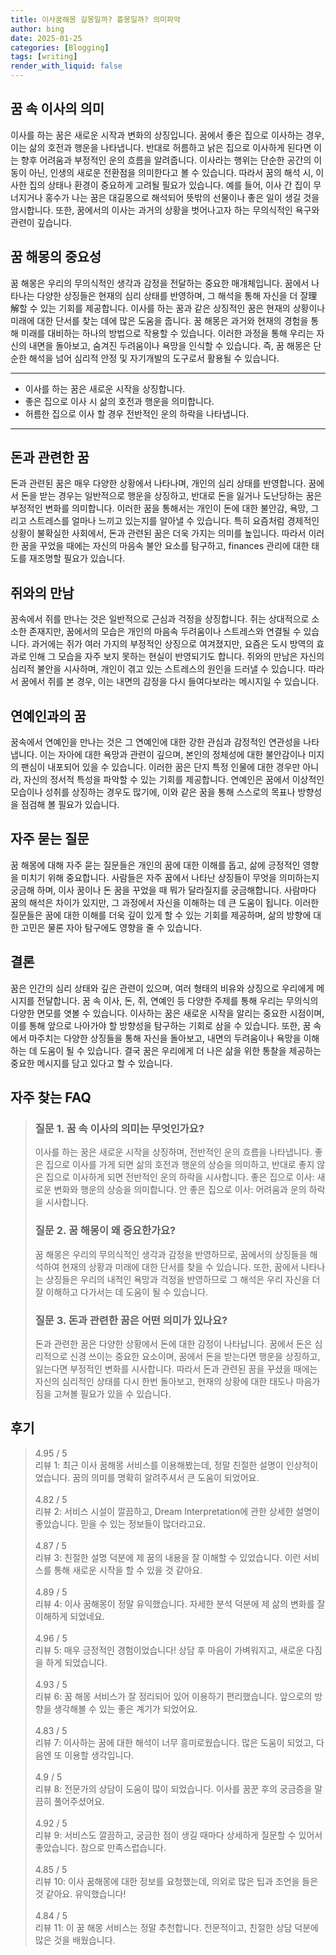 ```yaml
---
title: 이사꿈해몽 길몽일까? 흉몽일까? 의미파악
author: bing
date: 2025-01-25
categories: [Blogging]
tags: [writing]
render_with_liquid: false
---
```



<h2 id='꿈 속 이사의 의미'>꿈 속 이사의 의미</h2>

<p>이사를 하는 꿈은 새로운 시작과 변화의 상징입니다. 꿈에서 좋은 집으로 이사하는 경우, 이는 삶의 호전과 행운을 나타냅니다. 반대로 허름하고 낡은 집으로 이사하게 된다면 이는 향후 어려움과 부정적인 운의 흐름을 알려줍니다. 이사라는 행위는 단순한 공간의 이동이 아닌, 인생의 새로운 전환점을 의미한다고 볼 수 있습니다. 따라서 꿈의 해석 시, 이사한 집의 상태나 환경이 중요하게 고려될 필요가 있습니다. 예를 들어, 이사 간 집이 무너지거나 홍수가 나는 꿈은 대길몽으로 해석되어 뜻밖의 선물이나 좋은 일이 생길 것을 암시합니다. 또한, 꿈에서의 이사는 과거의 상황을 벗어나고자 하는 무의식적인 욕구와 관련이 깊습니다.</p>

<h2 id='꿈 해몽의 중요성'>꿈 해몽의 중요성</h2>

<p>꿈 해몽은 우리의 무의식적인 생각과 감정을 전달하는 중요한 매개체입니다. 꿈에서 나타나는 다양한 상징들은 현재의 심리 상태를 반영하며, 그 해석을 통해 자신을 더 잘理解할 수 있는 기회를 제공합니다. 이사를 하는 꿈과 같은 상징적인 꿈은 현재의 상황이나 미래에 대한 단서를 찾는 데에 많은 도움을 줍니다. 꿈 해몽은 과거와 현재의 경험을 통해 미래를 대비하는 하나의 방법으로 작용할 수 있습니다. 이러한 과정을 통해 우리는 자신의 내면을 돌아보고, 숨겨진 두려움이나 욕망을 인식할 수 있습니다. 즉, 꿈 해몽은 단순한 해석을 넘어 심리적 안정 및 자기개발의 도구로서 활용될 수 있습니다.</p>

<hr />

<ul>
    <li>이사를 하는 꿈은 새로운 시작을 상징합니다.</li>
    <li>좋은 집으로 이사 시 삶의 호전과 행운을 의미합니다.</li>
    <li>허름한 집으로 이사 할 경우 전반적인 운의 하락을 나타냅니다.</li>
</ul>

<hr />

<h2 id='돈과 관련한 꿈'>돈과 관련한 꿈</h2>

<p>돈과 관련된 꿈은 매우 다양한 상황에서 나타나며, 개인의 심리 상태를 반영합니다. 꿈에서 돈을 받는 경우는 일반적으로 행운을 상징하고, 반대로 돈을 잃거나 도난당하는 꿈은 부정적인 변화를 의미합니다. 이러한 꿈을 통해서는 개인이 돈에 대한 불안감, 욕망, 그리고 스트레스를 얼마나 느끼고 있는지를 알아낼 수 있습니다. 특히 요즘처럼 경제적인 상황이 불확실한 사회에서, 돈과 관련된 꿈은 더욱 가지는 의미를 높입니다. 따라서 이러한 꿈을 꾸었을 때에는 자신의 마음속 불안 요소를 탐구하고, finances 관리에 대한 태도를 재조명할 필요가 있습니다.</p>

<h2 id='쥐와의 만남'>쥐와의 만남</h2>

<p>꿈속에서 쥐를 만나는 것은 일반적으로 근심과 걱정을 상징합니다. 쥐는 상대적으로 소소한 존재지만, 꿈에서의 모습은 개인의 마음속 두려움이나 스트레스와 연결될 수 있습니다. 과거에는 쥐가 여러 가지의 부정적인 상징으로 여겨졌지만, 요즘은 도시 방역의 효과로 인해 그 모습을 자주 보지 못하는 현실이 반영되기도 합니다. 쥐와의 만남은 자신의 심리적 불안을 시사하며, 개인이 겪고 있는 스트레스의 원인을 드러낼 수 있습니다. 따라서 꿈에서 쥐를 본 경우, 이는 내면의 감정을 다시 들여다보라는 메시지일 수 있습니다.</p>

<h2 id='연예인과의 꿈'>연예인과의 꿈</h2>

<p>꿈속에서 연예인을 만나는 것은 그 연예인에 대한 강한 관심과 감정적인 연관성을 나타냅니다. 이는 자아에 대한 욕망과 관련이 깊으며, 본인의 정체성에 대한 불안감이나 미지의 팬심이 내포되어 있을 수 있습니다. 이러한 꿈은 단지 특정 인물에 대한 경우만 아니라, 자신의 정서적 특성을 파악할 수 있는 기회를 제공합니다. 연예인은 꿈에서 이상적인 모습이나 성취를 상징하는 경우도 많기에, 이와 같은 꿈을 통해 스스로의 목표나 방향성을 점검해 볼 필요가 있습니다.</p>

<h2 id='자주 묻는 질문'>자주 묻는 질문</h2>

<p>꿈 해몽에 대해 자주 묻는 질문들은 개인의 꿈에 대한 이해를 돕고, 삶에 긍정적인 영향을 미치기 위해 중요합니다. 사람들은 자주 꿈에서 나타난 상징들이 무엇을 의미하는지 궁금해 하며, 이사 꿈이나 돈 꿈을 꾸었을 때 뭐가 달라질지를 궁금해합니다. 사람마다 꿈의 해석은 차이가 있지만, 그 과정에서 자신을 이해하는 데 큰 도움이 됩니다. 이러한 질문들은 꿈에 대한 이해를 더욱 깊이 있게 할 수 있는 기회를 제공하며, 삶의 방향에 대한 고민은 물론 자아 탐구에도 영향을 줄 수 있습니다.</p>

<h2 id='결론'>결론</h2>

<p>꿈은 인간의 심리 상태와 깊은 관련이 있으며, 여러 형태의 비유와 상징으로 우리에게 메시지를 전달합니다. 꿈 속 이사, 돈, 쥐, 연예인 등 다양한 주제를 통해 우리는 무의식의 다양한 면모를 엿볼 수 있습니다. 이사하는 꿈은 새로운 시작을 알리는 중요한 시점이며, 이를 통해 앞으로 나아가야 할 방향성을 탐구하는 기회로 삼을 수 있습니다. 또한, 꿈 속에서 마주치는 다양한 상징들을 통해 자신을 돌아보고, 내면의 두려움이나 욕망을 이해하는 데 도움이 될 수 있습니다. 결국 꿈은 우리에게 더 나은 삶을 위한 통찰을 제공하는 중요한 메시지를 담고 있다고 할 수 있습니다.</p>


<h2 id='자주_찾는_FAQ'>자주 찾는 FAQ</h2>
<div itemscope="" itemtype="https://schema.org/FAQPage"> 
<blockquote> 
<div itemscope="" itemprop="mainEntity" itemtype="https://schema.org/Question"> 
<h3 itemprop="name">질문 1. 꿈 속 이사의 의미는 무엇인가요?</h3> 
<div itemscope="" itemprop="acceptedAnswer" itemtype="https://schema.org/Answer"> 
<span itemprop="text"> 
<p>이사를 하는 꿈은 새로운 시작을 상징하며, 전반적인 운의 흐름을 나타냅니다. 좋은 집으로 이사를 가게 되면 삶의 호전과 행운의 상승을 의미하고, 반대로 좋지 않은 집으로 이사하게 되면 전반적인 운의 하락을 시사합니다. 좋은 집으로 이사: 새로운 변화와 행운의 상승을 의미합니다. 안 좋은 집으로 이사: 어려움과 운의 하락을 시사합니다.</p> 
</span> 
</div> 
</div> 
<div itemscope="" itemprop="mainEntity" itemtype="https://schema.org/Question"> 
<h3 itemprop="name">질문 2. 꿈 해몽이 왜 중요한가요?</h3> 
<div itemscope="" itemprop="acceptedAnswer" itemtype="https://schema.org/Answer"> 
<span itemprop="text"> 
<p>꿈 해몽은 우리의 무의식적인 생각과 감정을 반영하므로, 꿈에서의 상징들을 해석하여 현재의 상황과 미래에 대한 단서를 찾을 수 있습니다. 또한, 꿈에서 나타나는 상징들은 우리의 내적인 욕망과 걱정을 반영하므로 그 해석은 우리 자신을 더 잘 이해하고 다가서는 데 도움이 될 수 있습니다.</p> 
</span> 
</div> 
</div> 
<div itemscope="" itemprop="mainEntity" itemtype="https://schema.org/Question"> 
<h3 itemprop="name">질문 3. 돈과 관련한 꿈은 어떤 의미가 있나요?</h3> 
<div itemscope="" itemprop="acceptedAnswer" itemtype="https://schema.org/Answer"> 
<span itemprop="text"> 
<p>돈과 관련한 꿈은 다양한 상황에서 돈에 대한 감정이 나타납니다. 꿈에서 돈은 심리적으로 신경 쓰이는 중요한 요소이며, 꿈에서 돈을 받는다면 행운을 상징하고, 잃는다면 부정적인 변화를 시사합니다. 따라서 돈과 관련된 꿈을 꾸셨을 때에는 자신의 심리적인 상태를 다시 한번 돌아보고, 현재의 상황에 대한 태도나 마음가짐을 고쳐볼 필요가 있을 수 있습니다.</p> 
</span> 
</div> 
</div> 
</blockquote> 
</div>
<h2 id='후기'>후기</h2>
<div itemscope itemtype="https://schema.org/Product">
  <blockquote>
  <div itemprop="review" itemscope itemtype="https://schema.org/Review">
      <div itemprop="reviewRating" itemscope itemtype="https://schema.org/Rating"> <span itemprop="ratingValue">4.95</span> / <span itemprop="bestRating">5</span> </div>
      <span itemprop="reviewBody">리뷰 1: 최근 이사 꿈해몽 서비스를 이용해봤는데, 정말 친절한 설명이 인상적이었습니다. 꿈의 의미를 명확히 알려주셔서 큰 도움이 되었어요.</span>
  </div>
  <br>
  <div itemprop="review" itemscope itemtype="https://schema.org/Review">
      <div itemprop="reviewRating" itemscope itemtype="https://schema.org/Rating"> <span itemprop="ratingValue">4.82</span> / <span itemprop="bestRating">5</span> </div>
      <span itemprop="reviewBody">리뷰 2: 서비스 시설이 깔끔하고, Dream Interpretation에 관한 상세한 설명이 좋았습니다. 믿을 수 있는 정보들이 많더라고요.</span>
  </div>
  <br>
  <div itemprop="review" itemscope itemtype="https://schema.org/Review">
      <div itemprop="reviewRating" itemscope itemtype="https://schema.org/Rating"> <span itemprop="ratingValue">4.87</span> / <span itemprop="bestRating">5</span> </div>
      <span itemprop="reviewBody">리뷰 3: 친절한 설명 덕분에 제 꿈의 내용을 잘 이해할 수 있었습니다. 이런 서비스를 통해 새로운 시작을 할 수 있을 것 같아요.</span>
  </div>
  <br>
  <div itemprop="review" itemscope itemtype="https://schema.org/Review">
      <div itemprop="reviewRating" itemscope itemtype="https://schema.org/Rating"> <span itemprop="ratingValue">4.89</span> / <span itemprop="bestRating">5</span> </div>
      <span itemprop="reviewBody">리뷰 4: 이사 꿈해몽이 정말 유익했습니다. 자세한 분석 덕분에 제 삶의 변화를 잘 이해하게 되었네요.</span>
  </div>
  <br>
  <div itemprop="review" itemscope itemtype="https://schema.org/Review">
      <div itemprop="reviewRating" itemscope itemtype="https://schema.org/Rating"> <span itemprop="ratingValue">4.96</span> / <span itemprop="bestRating">5</span> </div>
      <span itemprop="reviewBody">리뷰 5: 매우 긍정적인 경험이었습니다! 상담 후 마음이 가벼워지고, 새로운 다짐을 하게 되었습니다.</span>
  </div>
  <br>
  <div itemprop="review" itemscope itemtype="https://schema.org/Review">
      <div itemprop="reviewRating" itemscope itemtype="https://schema.org/Rating"> <span itemprop="ratingValue">4.93</span> / <span itemprop="bestRating">5</span> </div>
      <span itemprop="reviewBody">리뷰 6: 꿈 해몽 서비스가 잘 정리되어 있어 이용하기 편리했습니다. 앞으로의 방향을 생각해볼 수 있는 좋은 계기가 되었어요.</span>
  </div>
  <br>
  <div itemprop="review" itemscope itemtype="https://schema.org/Review">
      <div itemprop="reviewRating" itemscope itemtype="https://schema.org/Rating"> <span itemprop="ratingValue">4.83</span> / <span itemprop="bestRating">5</span> </div>
      <span itemprop="reviewBody">리뷰 7: 이사하는 꿈에 대한 해석이 너무 흥미로웠습니다. 많은 도움이 되었고, 다음엔 또 이용할 생각입니다.</span>
  </div>
  <br>
  <div itemprop="review" itemscope itemtype="https://schema.org/Review">
      <div itemprop="reviewRating" itemscope itemtype="https://schema.org/Rating"> <span itemprop="ratingValue">4.9</span> / <span itemprop="bestRating">5</span> </div>
      <span itemprop="reviewBody">리뷰 8: 전문가의 상담이 도움이 많이 되었습니다. 이사를 꿈꾼 후의 궁금증을 말끔히 풀어주셨어요.</span>
  </div>
  <br>
  <div itemprop="review" itemscope itemtype="https://schema.org/Review">
      <div itemprop="reviewRating" itemscope itemtype="https://schema.org/Rating"> <span itemprop="ratingValue">4.92</span> / <span itemprop="bestRating">5</span> </div>
      <span itemprop="reviewBody">리뷰 9: 서비스도 깔끔하고, 궁금한 점이 생길 때마다 상세하게 질문할 수 있어서 좋았습니다. 참으로 만족스럽습니다.</span>
  </div>
  <br>
  <div itemprop="review" itemscope itemtype="https://schema.org/Review">
      <div itemprop="reviewRating" itemscope itemtype="https://schema.org/Rating"> <span itemprop="ratingValue">4.85</span> / <span itemprop="bestRating">5</span> </div>
      <span itemprop="reviewBody">리뷰 10: 이사 꿈해몽에 대한 정보를 요청했는데, 의외로 많은 팁과 조언을 들은 것 같아요. 유익했습니다!</span>
  </div>
  <br>
  <div itemprop="review" itemscope itemtype="https://schema.org/Review">
      <div itemprop="reviewRating" itemscope itemtype="https://schema.org/Rating"> <span itemprop="ratingValue">4.84</span> / <span itemprop="bestRating">5</span> </div>
      <span itemprop="reviewBody">리뷰 11: 이 꿈 해몽 서비스는 정말 추천합니다. 전문적이고, 친절한 상담 덕분에 많은 것을 배웠습니다.</span>
  </div>
  </blockquote>
</div>
